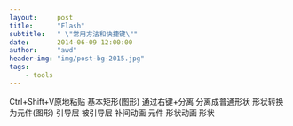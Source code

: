```yaml
---
layout:     post
title:      "Flash"
subtitle:   " \"常用方法和快捷键\""
date:       2014-06-09 12:00:00
author:     "awd"
header-img: "img/post-bg-2015.jpg"
tags:
    - tools
---
```




Ctrl+Shift+V原地粘贴
基本矩形(图形) 通过右键+分离 分离成普通形状
形状转换为元件(图形)
引导层
被引导层
补间动画	元件
形状动画	形状
